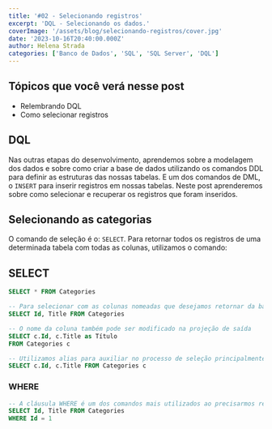 ```yaml
---
title: '#02 - Selecionando registros'
excerpt: 'DQL - Selecionando os dados.'
coverImage: '/assets/blog/selecionando-registros/cover.jpg'
date: '2023-10-16T20:40:00.000Z'
author: Helena Strada
categories: ['Banco de Dados', 'SQL', 'SQL Server', 'DQL']
---
```


## Tópicos que você verá nesse post

- Relembrando DQL
- Como selecionar registros

## DQL

Nas outras etapas do desenvolvimento, aprendemos sobre a modelagem dos dados e sobre como criar a base de dados utilizando os comandos DDL para definir as estruturas das nossas tabelas. E um dos comandos de DML, o `INSERT` para inserir registros em nossas tabelas. Neste post aprenderemos sobre como selecionar e recuperar os registros que foram inseridos.

## Selecionando as categorias

O comando de seleção é o: `SELECT`. Para retornar todos os registros de uma determinada tabela com todas as colunas, utilizamos o comando:

## SELECT

```sql
SELECT * FROM Categories
```

```sql
-- Para selecionar com as colunas nomeadas que desejamos retornar da base
SELECT Id, Title FROM Categories
```

```sql
-- O nome da coluna também pode ser modificado na projeção de saída
SELECT c.Id, c.Title as Título
FROM Categories c
```

```sql
-- Utilizamos alias para auxiliar no processo de seleção principalmente quando precisamos fazer consultas em mais de uma tabela.
SELECT c.Id, c.Title FROM Categories c
```

### WHERE

```sql
-- A cláusula WHERE é um dos comandos mais utilizados ao precisarmos retornar a informação de uma determinada linha da tabela e buscar unicamente por esse registro.
SELECT Id, Title FROM Categories 
WHERE Id = 1
```
